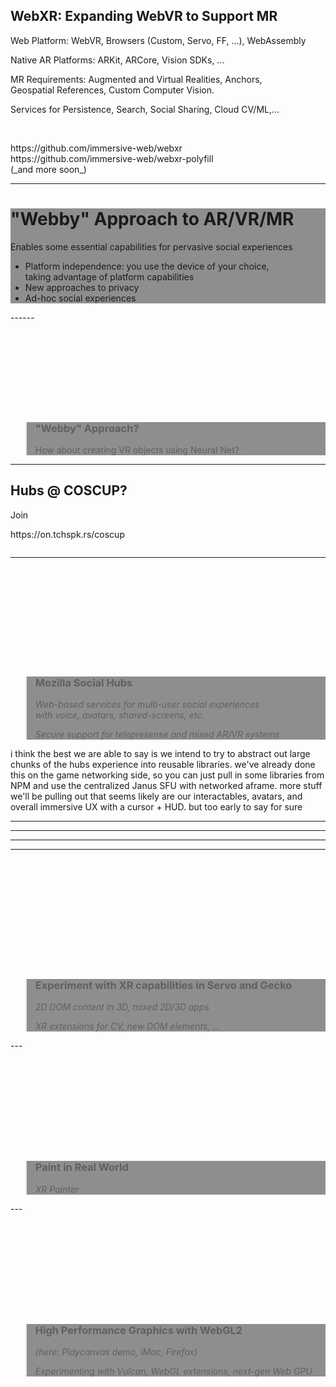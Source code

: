 

<!-- .slide: data-background="resources/textures/background-radial.jpeg" -->

<h2>WebXR: Expanding WebVR to Support MR</h2>
<p>Web Platform: WebVR, <span class="blue">Browsers (Custom, Servo, FF, ...)</span>, WebAssembly</p>
<p>Native AR Platforms: ARKit, ARCore, Vision SDKs, ...</p>
<p>MR Requirements: Augmented and Virtual Realities, Anchors, <span class="blue"><br>Geospatial References, Custom Computer Vision</span>.</p>
<p><span class="green">Services for Persistence, Search, Social Sharing, Cloud CV/ML,... </span></p>
<br>
<p>https://github.com/immersive-web/webxr<br>https://github.com/immersive-web/webxr-polyfill <br>(_and more soon_)</p>

------

<!-- .slide: data-background="resources/textures/home-HoloLens-crop.jpg" -->

<div style="background: rgba(32, 32, 32, 0.5);">

<h1>"Webby" Approach to AR/VR/MR</h1>

<p>Enables some essential capabilities for pervasive social experiences</p>

<ul>
<li> Platform independence: you use the device of your choice,<br>taking advantage of platform capabilities</li>
<li> New approaches to privacy</li>
<li> Ad-hoc social experiences</li>
</ul>
</div>
------
<!-- .slide: data-background-video="media/video/videoplayback.mp4" -->
<br>
<br>
<br>
<br>
<br>
<br>
<br>
<br>
<br>
<blockquote style="background: rgba(32, 32, 32, 0.5);">
<h3>"Webby" Approach?</h3>
<p>How about creating VR objects using Neural Net?</p>
<!-- <p>@Samuel Snider-Held</p> -->
</blockquote>

------
<!-- .slide: data-background="resources/textures/background-radial.jpeg" -->

<h2>Hubs @ COSCUP?</h2>
<p>Join</p>

<p>https://on.tchspk.rs/coscup</p>
<div class="captioned-image-row">
  <div>
    <img class="plain" data-src="resources/textures/frame.png">

  </div>
</div>

---
<!-- .slide: data-background-video="resources/videos/castle-world-social-groupchat-720p.mp4" -->
<br>
<br>
<br>
<br>
<br>
<br>
<br>
<br>
<br>
<blockquote style="background: rgba(32, 32, 32, 0.5);">
<h3>Mozilla Social Hubs</h3>
<em>Web-based services for multi-user social experiences<br>with voice, avatars, shared-screens, etc.</em>
<p><em>Secure support for telepresense and mixed AR/VR systems</em></p>
</blockquote>

<!-- NOTES -->

i think the best we are able to say is we intend to try to abstract out large chunks of the hubs experience into reusable libraries. we've already done this on the game networking side, so you can just pull in some libraries from NPM and use the centralized Janus SFU with networked aframe. more stuff we'll be pulling out that seems likely are our interactables, avatars, and overall immersive UX with a cursor + HUD. but too early to say for sure

---
<!-- .slide: data-background-color="#000000" data-background-size="contain" data-background-position="center" data-background-video="resources/videos/ducks-and-physics.mp4" -->
---
<!-- .slide: data-background-color="#000000" data-background-size="contain" data-background-position="center" data-background-video="resources/videos/ar-vr-social-gods-eye.mp4" -->

------
<!-- .slide: data-background-color="#ffffff" data-background="resources/textures/firefox-reality-blog.png" data-background-size="contain" data-background-repeat="no-repeat" -->
---
<!-- .slide: data-background-video="resources/videos/servo-page-3d.mp4" -->
<br>
<br>
<br>
<br>
<br>
<br>
<br>
<br>
<br>
<br>
<blockquote style="background: rgba(32, 32, 32, 0.5);">
<h3>Experiment with XR capabilities in Servo and Gecko</h3>
<em>2D DOM content in 3D, mixed 2D/3D apps</em>
<p><em>XR extensions for CV, new DOM elements, ...</em></p>
</blockquote>
---
<!-- .slide: data-background-video="media/video/xrpaint.mp4" -->
<br>
<br>
<br>
<br>
<br>
<br>
<br>
<br>
<br>
<br>
<blockquote style="background: rgba(32, 32, 32, 0.5);">
<h3>Paint in Real World</h3>
<em>XR Painter</em>
</blockquote>
---
<!-- .slide: data-background-video="resources/videos/playcanvas-scene-720p.mp4" -->
<br>
<br>
<br>
<br>
<br>
<br>
<br>
<br>
<br>
<br>
<blockquote style="background: rgba(32, 32, 32, 0.5);">
<h3>High Performance Graphics with WebGL2</h3>
<em>(here: Playcanvas demo, iMac, Firefox)</em>
<p><em>Experimenting with Vulcan, WebGL extensions, next-gen Web GPU</em></p> 
</blockquote>
